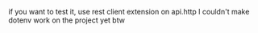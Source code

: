 if you want to test it, use rest client extension on api.http
I couldn't make dotenv work on the project yet btw
